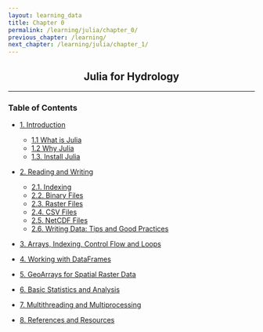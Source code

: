 ```yaml
---
layout: learning_data
title: Chapter 0
permalink: /learning/julia/chapter_0/
previous_chapter: /learning/
next_chapter: /learning/julia/chapter_1/
---
```



<!-- 
@author: Prakat Modi
Date: 2025.03.26
This is Table of content for the Julia for Hydrology. It focusing on hydrologiucal analysis using Julia language
-->


<h2 style="text-align:center;" > Julia for Hydrology </h2>

---
### Table of Contents


- [1. Introduction](/learning/julia/chapter_1)
  - [1.1 What is Julia](/learning/julia/chapter_1#what-is-julia)
  - [1.2 Why Julia](/learning/julia/chapter_1#why-julia)
  - [1.3. Install Julia](/learning/julia/chapter_1#install-julia)

- [2. Reading and Writing](/learning/julia/Chapter_2)
  - [2.1. Indexing](/learning/julia/Chapter_2#Indexing)
  - [2.2. Binary Files](/learning/julia/Chapter_2#Binary-Files)
  - [2.3. Raster Files](/learning/julia/Chapter_2#CSV-Files)
  - [2.4. CSV Files](/learning/julia/Chapter_2#CSV-Files)
  - [2.5. NetCDF Files](/learning/julia/Chapter_2#NetCDF-Files)
  - [2.6. Writing Data: Tips and Good Practices](/learning/julia/Chapter_2#Writing-Data:-Tips-and-Good-Practices)

- [3. Arrays, Indexing, Control Flow and Loops](/learning/julia/chapter_3)

- [4. Working with DataFrames](/learning/julia/chapter_4)

- [5. GeoArrays for Spatial Raster Data](/learning/julia/chapter_5)

- [6. Basic Statistics and Analysis](/learning/julia/chapter_6)

- [7. Multithreading and Multiprocessing](/learning/julia/chapter_7)

- [8. References and Resources](/learning/julia/chapter_8)


  